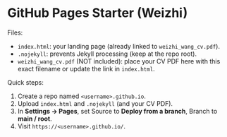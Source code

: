 
# GitHub Pages Starter (Weizhi)

Files:
- `index.html`: your landing page (already linked to `weizhi_wang_cv.pdf`).
- `.nojekyll`: prevents Jekyll processing (keep at the repo root).
- `weizhi_wang_cv.pdf` (NOT included): place your CV PDF here with this exact filename or update the link in `index.html`.

Quick steps:
1. Create a repo named `<username>.github.io`.
2. Upload `index.html` and `.nojekyll` (and your CV PDF).
3. In **Settings → Pages**, set Source to **Deploy from a branch**, Branch to **main / root**.
4. Visit `https://<username>.github.io/`.
